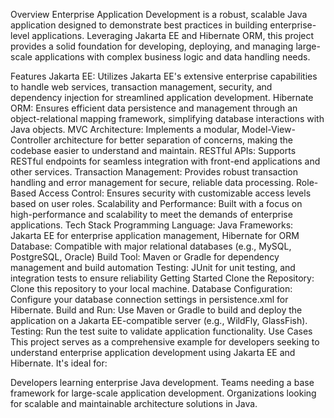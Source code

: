 Overview
Enterprise Application Development is a robust, scalable Java application designed to demonstrate best practices in building enterprise-level applications. Leveraging Jakarta EE and Hibernate ORM, this project provides a solid foundation for developing, deploying, and managing large-scale applications with complex business logic and data handling needs.

Features
Jakarta EE: Utilizes Jakarta EE's extensive enterprise capabilities to handle web services, transaction management, security, and dependency injection for streamlined application development.
Hibernate ORM: Ensures efficient data persistence and management through an object-relational mapping framework, simplifying database interactions with Java objects.
MVC Architecture: Implements a modular, Model-View-Controller architecture for better separation of concerns, making the codebase easier to understand and maintain.
RESTful APIs: Supports RESTful endpoints for seamless integration with front-end applications and other services.
Transaction Management: Provides robust transaction handling and error management for secure, reliable data processing.
Role-Based Access Control: Ensures security with customizable access levels based on user roles.
Scalability and Performance: Built with a focus on high-performance and scalability to meet the demands of enterprise applications.
Tech Stack
Programming Language: Java
Frameworks: Jakarta EE for enterprise application management, Hibernate for ORM
Database: Compatible with major relational databases (e.g., MySQL, PostgreSQL, Oracle)
Build Tool: Maven or Gradle for dependency management and build automation
Testing: JUnit for unit testing, and integration tests to ensure reliability
Getting Started
Clone the Repository: Clone this repository to your local machine.
Database Configuration: Configure your database connection settings in persistence.xml for Hibernate.
Build and Run: Use Maven or Gradle to build and deploy the application on a Jakarta EE-compatible server (e.g., WildFly, GlassFish).
Testing: Run the test suite to validate application functionality.
Use Cases
This project serves as a comprehensive example for developers seeking to understand enterprise application development using Jakarta EE and Hibernate. It's ideal for:

Developers learning enterprise Java development.
Teams needing a base framework for large-scale application development.
Organizations looking for scalable and maintainable architecture solutions in Java.
